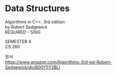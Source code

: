 # Data Structures
Algorithms in C++, 3rd edition<br>
by Robert Sedgewick
<br>REQUIRED - SING

SEMESTER 4<br>
CS 280

원서<br>
https://www.amazon.com/Algorithms-3rd-ed-Robert-Sedgewick/dp/B00Y5Y2BLI
